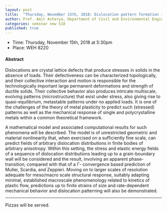 ```yaml
---
layout: post
title:  "Thursday, November 15th, 2018: Dislocation pattern formation in finite plasticity"
author: Prof. Amit Acharya, Department of Civil and Environmental Engineering, CMU
categories: seminar new S18
published: true
---
```


* Time: Thursday, November 15th, 2018 at 5:30pm
* Place: WEH 8220

#### Abstract
Dislocations are crystal lattice defects that produce stresses in solids in the absence of loads. Their defectiveness can be characterized topologically, and their collective interaction and motion is responsible for the technologically important large permanent deformations and strength of ductile solids. Their collective behavior also produces intricate multiscale, evolving patterns (microstructure) that exist under stress, also giving rise to quasi-equilibrium, metastable patterns under no applied loads. It is one of the challenges of the theory of metal plasticity to predict such (stressed) patterns as well as the mechanical response of single and polycrystalline metals within a common theoretical framework.


A mathematical model and associated computational results for such phenomena will be described. The model is of unrestricted geometric and material nonlinearity that, when exercised on a sufficiently fine scale, can predict fields of arbitrary dislocation distributions in finite bodies of arbitrary anisotropy. Within this setting, the stress and elastic energy fields of a sequence of dislocation distributions leading up to a  grain-boundary wall will be considered and the result, involving an apparent phase-transition, compared with that of a $\Gamma$- convergence based prediction of Muller, Scardia, and Zeppieri. Moving on to larger scales of resolution adequate for meso/macro scale structural response, suitably adapting minimal, established macroscale phenomenology related to kinetics of plastic flow, predictions up to finite strains of size and rate-dependent mechanical behavior and dislocation patterning will also be demonstrated.

___
Pizzas will be served.

